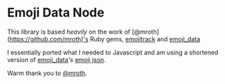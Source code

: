 Emoji Data Node
=====

This library is based *heavily* on the work of [@mroth](https://github.com/mroth]'s Ruby gems, [emojitrack](https://github.com/mroth/emojitrack) and [emoji_data](https://github.com/mroth/emoji_data.rb)

I essentially ported what I needed to Javascript and am using a shortened version of [emoji_data](https://github.com/mroth/emoji_data.rb)'s [emoji json](https://github.com/mroth/emoji_data.rb/blob/master/vendor/emoji-data/emoji.json).

Warm thank you to [@mroth](https://github.com/mroth).
